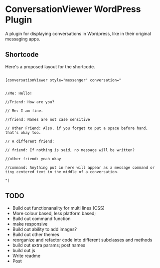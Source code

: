 # ConversationViewer WordPress Plugin
A plugin for displaying conversations in Wordpress, like in their original messaging apps.

## Shortcode
Here's a proposed layout for the shortcode.
`````

[conversationViewer style="messenger" conversation="

 
//Me: Hello!

//Friend: How are you?

// Me: I am fine.

//friend: Names are not case sensitive

// Other Friend: Also, if you forget to put a space before hand, that's okay too.

// A different friend: 

// friend: If nothing is said, no message will be written?

//other friend: yeah okay

//command: Anything put in here will appear as a message command or tiny centered text in the middle of a conversation.

"]

`````

## TODO
* Build out functionanality for multi lines (CSS)
* More colour based, less platform based;
* Build out command function
* make responsive
* Build out ability to add images?
* Build out other themes
* reorganize and refactor code into different subclasses and methods
* build out extra params; post names
* build out js
* Write readme
* Post